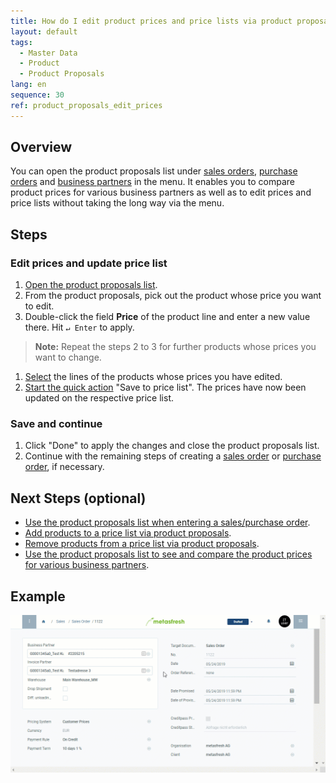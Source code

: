 ```yaml
---
title: How do I edit product prices and price lists via product proposals?
layout: default
tags:
  - Master Data
  - Product
  - Product Proposals
lang: en
sequence: 30
ref: product_proposals_edit_prices
---
```


## Overview
You can open the product proposals list under [sales orders](SalesOrder_recording), [purchase orders](CreatePurchaseOrder) and [business partners](New_Business_Partner) in the menu. It enables you to compare product prices for various business partners as well as to edit prices and price lists without taking the long way via the menu.

## Steps

### Edit prices and update price list
1. [Open the product proposals list](Product_proposals_open_list).
1. From the product proposals, pick out the product whose price you want to edit.
1. Double-click the field **Price** of the product line and enter a new value there. Hit `↵ Enter` to apply.
 >**Note:** Repeat the steps 2 to 3 for further products whose prices you want to change.

1. [Select](RecordSelection) the lines of the products whose prices you have edited.
1. [Start the quick action](StartAction) "Save to price list". The prices have now been updated on the respective price list.

### Save and continue
1. Click "Done" to apply the changes and close the product proposals list.
1. Continue with the remaining steps of creating a [sales order](SalesOrder_recording) or [purchase order](CreatePurchaseOrder), if necessary.

## Next Steps (optional)
- [Use the product proposals list when entering a sales/purchase order](Product_proposals_sales_purchase_order).
- [Add products to a price list via product proposals](Product_proposals_add_products).
- [Remove products from a price list via product proposals](Product_proposals_remove_products).
- [Use the product proposals list to see and compare the product prices for various business partners](Product_proposals_compare_prices).

## Example
![](assets/Product_proposals_edit_prices.gif)
